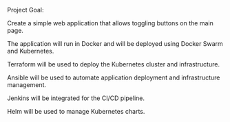 Project Goal:

Create a simple web application that allows toggling buttons on the main page.

The application will run in Docker and will be deployed using Docker Swarm and Kubernetes.

Terraform will be used to deploy the Kubernetes cluster and infrastructure.

Ansible will be used to automate application deployment and infrastructure management.

Jenkins will be integrated for the CI/CD pipeline.

Helm will be used to manage Kubernetes charts.